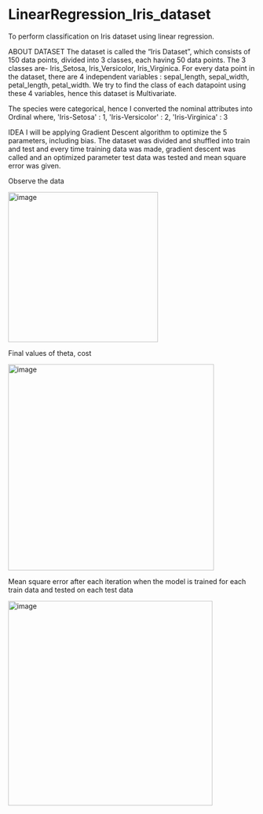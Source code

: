 # LinearRegression_Iris_dataset
To perform classification on Iris dataset using linear regression.

ABOUT DATASET
The dataset is called the “Iris Dataset”, which consists of 150 data points, divided into 3 classes, each having 50 data points. The 3 classes are- Iris_Setosa, Iris_Versicolor, Iris_Virginica.
For every data point in the dataset, there are 4 independent variables : sepal_length, sepal_width, petal_length, petal_width. We try to find the class of each datapoint using these 4 variables, hence this dataset is Multivariate.

The species were categorical, hence I converted the nominal attributes into Ordinal where, 
'Iris-Setosa' : 1,
'Iris-Versicolor' : 2,
'Iris-Virginica' : 3

IDEA
I will be applying Gradient Descent algorithm to optimize the 5 parameters, including bias. The dataset was divided and shuffled into train and test and every time training data was made, gradient descent was called and an optimized parameter test data was tested and mean square error was given.

Observe the data 

<img width="305" alt="image" src="https://github.com/shreya-malraju/LinearRegression_Iris_dataset/assets/132793649/486090b0-2ef3-4d10-a07a-198f9b318d98">

Final values of theta, cost

<img width="419" alt="image" src="https://github.com/shreya-malraju/LinearRegression_Iris_dataset/assets/132793649/c5cd9455-8449-40f3-8484-2070b8bad7cf">

Mean square error after each iteration when the model is trained for each train data and tested on each test data

<img width="416" alt="image" src="https://github.com/shreya-malraju/LinearRegression_Iris_dataset/assets/132793649/06ce6650-85bd-47aa-bfea-161f5a9ff139">
